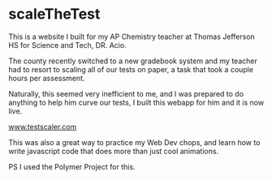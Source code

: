 # scaleTheTest

This is a website I built for my AP Chemistry teacher at Thomas Jefferson HS for Science and Tech, DR. Acio.

The county recently switched to a new gradebook system and my teacher had to resort to scaling all of our tests on paper,
a task that took a couple hours per assessment. 

Naturally, this seemed very inefficient to me, and I was prepared to do anything to help him curve our tests, I built this webapp 
for him and it is now live.

www.testscaler.com

This was also a great way to practice my Web Dev chops, and learn how to write javascript code that does more than just cool animations.

PS I used the Polymer Project for this.
